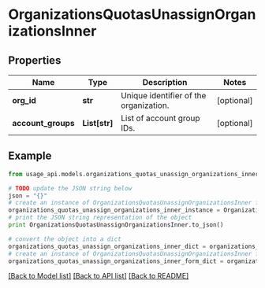 # OrganizationsQuotasUnassignOrganizationsInner


## Properties
Name | Type | Description | Notes
------------ | ------------- | ------------- | -------------
**org_id** | **str** | Unique identifier of the organization. | [optional] 
**account_groups** | **List[str]** | List of account group IDs. | [optional] 

## Example

```python
from usage_api.models.organizations_quotas_unassign_organizations_inner import OrganizationsQuotasUnassignOrganizationsInner

# TODO update the JSON string below
json = "{}"
# create an instance of OrganizationsQuotasUnassignOrganizationsInner from a JSON string
organizations_quotas_unassign_organizations_inner_instance = OrganizationsQuotasUnassignOrganizationsInner.from_json(json)
# print the JSON string representation of the object
print OrganizationsQuotasUnassignOrganizationsInner.to_json()

# convert the object into a dict
organizations_quotas_unassign_organizations_inner_dict = organizations_quotas_unassign_organizations_inner_instance.to_dict()
# create an instance of OrganizationsQuotasUnassignOrganizationsInner from a dict
organizations_quotas_unassign_organizations_inner_form_dict = organizations_quotas_unassign_organizations_inner.from_dict(organizations_quotas_unassign_organizations_inner_dict)
```
[[Back to Model list]](../README.md#documentation-for-models) [[Back to API list]](../README.md#documentation-for-api-endpoints) [[Back to README]](../README.md)


